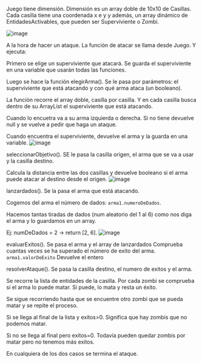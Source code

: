 Juego tiene dimensión. Dimensión es un array doble de 10x10 de Casillas. Cada casilla tiene una coordenada x e y y además, un array dinámico de EntidadesActivables, que pueden ser Superviviente o Zombi.

![image](https://github.com/user-attachments/assets/21b4c6ec-94ef-4243-81ab-4f39ad858090)

A la hora de hacer un ataque. La función de atacar se llama desde Juego. Y ejecuta:

Primero se elige un superviviente que atacará. Se guarda el superviviente en una variable que usarán todas las funciones.

Luego se hace la función elegirArma(). Se le pasa por parámetros: el superviviente que está atacando y con qué arma ataca (un booleano).

La función recorre el array doble, casilla por casilla. Y en cada casilla busca dentro de su ArrayList el superviviente que está atacando.

Cuando lo encuetra va a su arma izquierda o derecha. Si no tiene devuelve null y se vuelve a pedir que haga un ataque.

Cuando encuentra el superviviente, devuelve el arma y la guarda en una variable.
![image](https://github.com/user-attachments/assets/b7757583-d0bf-4aa8-9425-0b6c53fdb7ed)

seleccionarObjetivo(). SE le pasa la casilla origen, el arma que se va a usar y la casilla destino.

Calcula la distancia entre las dos casillas y devuelve booleano si el arma puede atacar al destino desde el origen.
![image](https://github.com/user-attachments/assets/bacede92-3fc7-4668-b78a-dcb94c5e01f2)

lanzardados(). Se la pasa el arma que está atacando.

Cogemos del arma el número de dados: `arma1.numeroDeDados`.

Hacemos tantas tiradas de dados (num aleatorio del 1 al 6) como nos diga el arma y lo guardamos en un array.

Ej: numDeDados = 2 -> return [2, 6].
![image](https://github.com/user-attachments/assets/d9c31b13-9b52-4bb7-be63-61603044b650)


evaluarExitos(). Se pasa el arma y el array de lanzardados
Comprueba cuantas veces se ha superado el número de exito del arma. `arma1.valorDeExito`
Devuelve el entero

resolverAtaque(). Se pasa la casilla destino, el numero de exitos y el arma.

Se recorre la lista de entidades de la casilla. Por cada zombi se comprueba si el arma lo puede matar. Si puede, lo mata y resta un éxito.

Se sigue recorriendo hasta que se encuentre otro zombi que se pueda matar y se repite el proceso.

Si se llega al final de la lista y exitos>0. Significa que hay zombis que no podemos matar.

Si no se llega al final pero exitos=0. Todavía pueden quedar zombis por matar pero no tenemos más exitos.

En cualquiera de los dos casos se termina el ataque.
